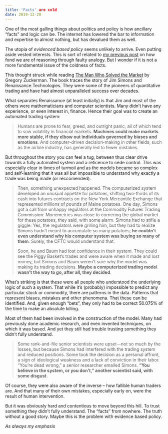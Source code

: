 ```yaml
---
title: 'Facts' are cold
date: 2019-12-20
---
```


<!--kg-card-begin: html--><p>One of the most galling things about politics and policy is how ancillary &#8220;facts&#8221; and logic can be. The internet has lowered the bar to information and expertise to almost nothing, but has devalued them as well.</p>
<p>The utopia of <em>evidenced based policy</em> seems unlikely to arrive. Even putting aside vested interests. This is sort of related to <a href="https://joshnicholas.com/everything-is-complicated/">my previous post</a> on how fond we are of reasoning through faulty analogy. But I wonder if it is not a more fundamental issue of the coldness of facts.</p>
<p>This thought struck while reading <a href="https://www.worldcat.org/title/man-who-solved-the-market-how-jim-simons-launched-the-quaint-revolution/oclc/1126569133&#038;referer=brief_results">The Man Who Solved the Market</a> by Gregory Zuckerman. The book traces the story of Jim Simons and Renaissance Technologies. They were some of the pioneers of quantitative trading and have had almost unparalleled success over decades.</p>
<p>What separates Renaissance (at least initially) is that Jim and most of the others were mathematicians and computer scientists. Many didn&#8217;t have any experience, or even interest in, finance. Hence their goal was to create an automated trading system:</p>
<blockquote><p>Humans are prone to fear, greed, and outright panic, all of which tend to sow volatility in financial markets. <strong>Machines could make markets more stable, if they elbow out individuals governed by biases and emotions</strong>. And computer-driven decision-making in other fields, such as the airline industry, has generally led to fewer mistakes.</p>
</blockquote>
<p>But throughout the story you can feel a tug, between thus clear drive towards a fully automated system and a reticence to cede control. This was especially clear in times of turmoil and as the models became so complex and self-learning that it was all but impossible to understand why exactly a trade was being made (or reccomended).</p>
<blockquote><p>Then, something unexpected happened. The computerized system developed an unusual appetite for potatoes, shifting two-thirds of its cash into futures contracts on the New York Mercantile Exchange that represented millions of pounds of Maine potatoes. One day, Simons got a call from unhappy regulators at the Commodity Futures Trading Commission: Monemetrics was close to cornering the global market for these potatoes, they said, with some alarm. Simons had to stifle a giggle. Yes, the regulators were grilling him, but they had to realize Simons hadn’t meant to accumulate so many potatoes; <strong>he couldn’t even understand why his computer system was buying so many of them</strong>. Surely, the CFTC would understand that.</p>
<p>Soon, he and Baum had lost confidence in their system. They could see the Piggy Basket’s trades and were aware when it made and lost money, but Simons and Baum weren’t sure why the model was making its trading decisions. <strong>Maybe a computerized trading model wasn’t the way to go, after all, they decided</strong>.</p>
</blockquote>
<p>What&#8217;s striking is that these were all people who understood the underlying logic of such a system. That while it&#8217;s (probably) impossible to predict any particular stock or commodity, there are patterns in the data. Patterns that represent biases, mistakes and other phenomena. That these can be identified. And, given enough &#8220;bets&#8221;, they only had to be correct 50.075% of the time to make an absolute killing.</p>
<p>Most of them had been involved in the construction of the model. Many had previously done academic research, and even invented techniques, on which it was based. And yet they still had trouble trusting something they didn&#8217;t fully understand.</p>
<blockquote><p>Some rank-and-file senior scientists were upset—not so much by the losses, but because Simons had interfered with the trading system and reduced positions. Some took the decision as a personal affront, a sign of ideological weakness and a lack of conviction in their labor. “You’re dead wrong,” a senior researcher emailed Simons. <strong>“You believe in the system, or you don’t,” another scientist said, with some disgust</strong>.</p>
</blockquote>
<p>Of course, they were also aware of the inverse &#8211; how fallible human traders are. And that many of their own mistakes, especially early on, were the result of human intervention.</p>
<p>But it was obviously hard and contentious to move beyond this hill. To trust something they didn&#8217;t fully understand. The &#8220;facts&#8221; from nowhere. The truth without a good story. Maybe this is the problem with evidence based policy.</p>
<p><em>As always my emphasis</em></p>
<!--kg-card-end: html-->